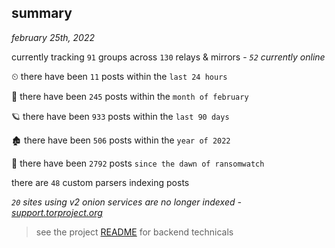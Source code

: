 
## summary
_february 25th, 2022_

currently tracking `91` groups across `130` relays & mirrors - _`52` currently online_

⏲ there have been `11` posts within the `last 24 hours`

🦈 there have been `245` posts within the `month of february`

🪐 there have been `933` posts within the `last 90 days`

🏚 there have been `506` posts within the `year of 2022`

🦕 there have been `2792` posts `since the dawn of ransomwatch`

there are `48` custom parsers indexing posts

_`20` sites using v2 onion services are no longer indexed - [support.torproject.org](https://support.torproject.org/onionservices/v2-deprecation/)_

> see the project [README](https://github.com/thetanz/ransomwatch#ransomwatch--) for backend technicals
